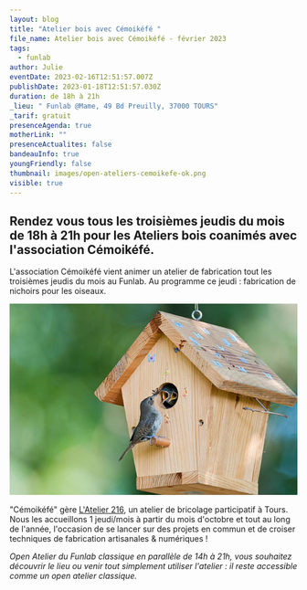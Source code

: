 ```yaml
---
layout: blog
title: "Atelier bois avec Cémoikéfé "
file_name: Atelier bois avec Cémoikéfé - février 2023
tags:
  - funlab
author: Julie
eventDate: 2023-02-16T12:51:57.007Z
publishDate: 2023-01-18T12:51:57.030Z
duration: de 18h à 21h
_lieu: " Funlab @Mame, 49 Bd Preuilly, 37000 TOURS"
_tarif: gratuit
presenceAgenda: true
motherLink: ""
presenceActualites: false
bandeauInfo: true
youngFriendly: false
thumbnail: images/open-ateliers-cemoikefe-ok.png
visible: true
---
```

## Rendez vous tous les troisièmes jeudis du mois de 18h à 21h pour les Ateliers bois coanimés avec l'association Cémoikéfé.

L'association Cémoikéfé vient animer un atelier de fabrication tout les troisièmes jeudis du mois au Funlab. Au programme ce jeudi : fabrication de nichoirs pour les oiseaux.

![](images/open_atelier_bois_nichoirs.jpg)

"Cémoikéfé" gère [L'Atelier 216](https://www.atelier216.fr/fr/presentation-de-latelier), un atelier de bricolage participatif à Tours. Nous les accueillons 1 jeudi/mois à partir du mois d'octobre et tout au long de l'année, l'occasion de se lancer sur des projets en commun et de croiser techniques de fabrication artisanales & numériques !

*Open Atelier du Funlab classique en parallèle de 14h à 21h, vous souhaitez découvrir le lieu ou venir tout simplement utiliser l'atelier : il reste accessible comme un open atelier classique.*